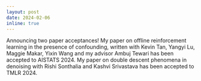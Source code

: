 ```yaml
---
layout: post
date: 2024-02-06
inline: true
---
```


Announcing two paper acceptances! My paper on offline reinforcement learning in the presence of confounding, written with Kevin Tan, Yangyi Lu, Maggie Makar, Yixin Wang and my advisor Ambuj Tewari has been accepted to AISTATS 2024. My paper on double descent phenomena in denoising with Rishi Sonthalia and Kashvi Srivastava has been accepted to TMLR 2024.
